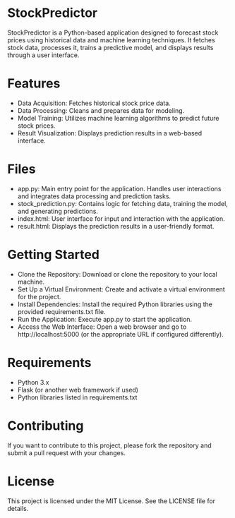 # StockPredictor
StockPredictor is a Python-based application designed to forecast stock prices using historical data and machine learning techniques. It fetches stock data, processes it, trains a predictive model, and displays results through a user interface.

# Features
- Data Acquisition: Fetches historical stock price data.
- Data Processing: Cleans and prepares data for modeling.
- Model Training: Utilizes machine learning algorithms to predict future stock prices.
- Result Visualization: Displays prediction results in a web-based interface.

# Files
- app.py: Main entry point for the application. Handles user interactions and integrates data processing and prediction tasks.
- stock_prediction.py: Contains logic for fetching data, training the model, and generating predictions.
- index.html: User interface for input and interaction with the application.
- result.html: Displays the prediction results in a user-friendly format.

# Getting Started
- Clone the Repository: Download or clone the repository to your local machine.
- Set Up a Virtual Environment: Create and activate a virtual environment for the project.
- Install Dependencies: Install the required Python libraries using the provided requirements.txt file.
- Run the Application: Execute app.py to start the application.
- Access the Web Interface: Open a web browser and go to http://localhost:5000 (or the appropriate URL if configured differently).

# Requirements
- Python 3.x
- Flask (or another web framework if used)
- Python libraries listed in requirements.txt

# Contributing
If you want to contribute to this project, please fork the repository and submit a pull request with your changes.

# License
This project is licensed under the MIT License. See the LICENSE file for details.
